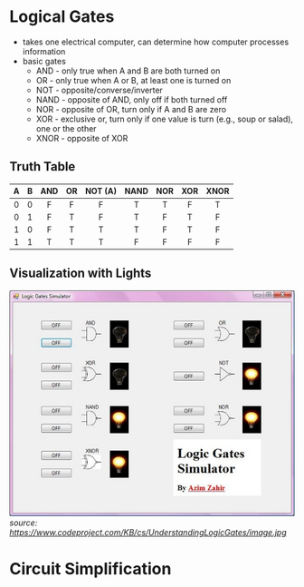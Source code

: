 

# Logical Gates
* takes one electrical computer, can determine how computer processes information
* basic gates
  * AND - only true when A and B are both turned on
  * OR - only true when A or B, at least one is turned on
  * NOT - opposite/converse/inverter
  * NAND - opposite of AND, only off if both turned off
  * NOR - opposite of OR, turn only if A and B are zero
  * XOR - exclusive or, turn only if one value is turn (e.g., soup or salad), one or the other
  * XNOR - opposite of XOR

## Truth Table
| A | B | AND | OR | NOT (A) | NAND | NOR | XOR | XNOR |
|:-:|:-:|:---:|:--:|:-------:|:----:|:---:|:---:|:----:|
| 0 | 0 |  F  |  F |    F    |   T  |  T  |  F  |   T  |
| 0 | 1 |  F  |  T |    F    |   T  |  F  |  T  |   F  |
| 1 | 0 |  F  |  T |    T    |   T  |  F  |  T  |   F  |
| 1 | 1 |  T  |  T |    T    |   F  |  F  |  F  |   F  |

## Visualization with Lights
![Logical Gates](logical-gates.jpeg)
*source: https://www.codeproject.com/KB/cs/UnderstandingLogicGates/image.jpg*

# Circuit Simplification




